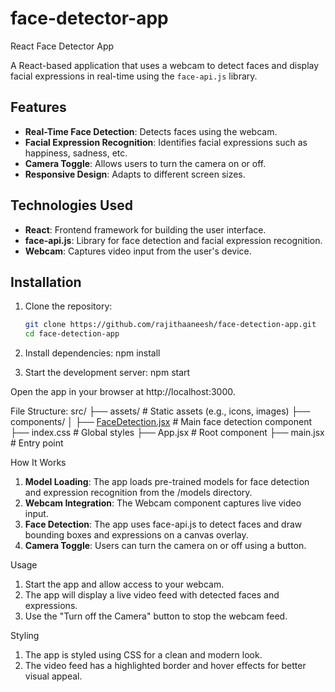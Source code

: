 # face-detector-app
React Face Detector App 

A React-based application that uses a webcam to detect faces and display facial expressions in real-time using the `face-api.js` library.

## Features

- **Real-Time Face Detection**: Detects faces using the webcam.
- **Facial Expression Recognition**: Identifies facial expressions such as happiness, sadness, etc.
- **Camera Toggle**: Allows users to turn the camera on or off.
- **Responsive Design**: Adapts to different screen sizes.

## Technologies Used

- **React**: Frontend framework for building the user interface.
- **face-api.js**: Library for face detection and facial expression recognition.
- **Webcam**: Captures video input from the user's device.

## Installation

1. Clone the repository:
   ```bash
   git clone https://github.com/rajithaaneesh/face-detection-app.git
   cd face-detection-app

2. Install dependencies:
   npm install

3. Start the development server:
   npm start

Open the app in your browser at http://localhost:3000.

File Structure:
  src/
  ├── assets/                # Static assets (e.g., icons, images)
  ├── components/
  │   ├── [FaceDetection.jsx](http://_vscodecontentref_/0)  # Main face detection component
  ├── index.css              # Global styles
  ├── App.jsx                # Root component
  ├── main.jsx               # Entry point


How It Works
  1. **Model Loading**: The app loads pre-trained models for face detection and expression recognition from the /models directory.
  2. **Webcam Integration**: The Webcam component captures live video input.
  3. **Face Detection**: The app uses face-api.js to detect faces and draw bounding boxes and expressions on a canvas overlay.
  4. **Camera Toggle**: Users can turn the camera on or off using a button.

Usage
  1. Start the app and allow access to your webcam.
  2. The app will display a live video feed with detected faces and expressions.
  3. Use the "Turn off the Camera" button to stop the webcam feed.

Styling
  1. The app is styled using CSS for a clean and modern look.
  2. The video feed has a highlighted border and hover effects for better visual appeal.

